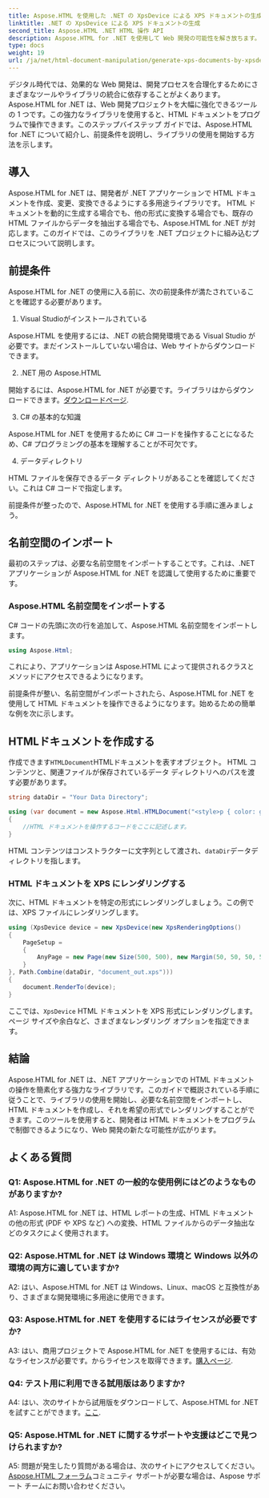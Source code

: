 ```yaml
---
title: Aspose.HTML を使用した .NET の XpsDevice による XPS ドキュメントの生成
linktitle: .NET の XpsDevice による XPS ドキュメントの生成
second_title: Aspose.HTML .NET HTML 操作 API
description: Aspose.HTML for .NET を使用して Web 開発の可能性を解き放ちます。 HTML ドキュメントを簡単に作成、変換、操作します。
type: docs
weight: 19
url: /ja/net/html-document-manipulation/generate-xps-documents-by-xpsdevice/
---
```


デジタル時代では、効果的な Web 開発は、開発プロセスを合理化するためにさまざまなツールやライブラリの統合に依存することがよくあります。 Aspose.HTML for .NET は、Web 開発プロジェクトを大幅に強化できるツールの 1 つです。この強力なライブラリを使用すると、HTML ドキュメントをプログラムで操作できます。このステップバイステップ ガイドでは、Aspose.HTML for .NET について紹介し、前提条件を説明し、ライブラリの使用を開始する方法を示します。

## 導入

Aspose.HTML for .NET は、開発者が .NET アプリケーションで HTML ドキュメントを作成、変更、変換できるようにする多用途ライブラリです。 HTML ドキュメントを動的に生成する場合でも、他の形式に変換する場合でも、既存の HTML ファイルからデータを抽出する場合でも、Aspose.HTML for .NET が対応します。このガイドでは、このライブラリを .NET プロジェクトに組み込むプロセスについて説明します。

## 前提条件

Aspose.HTML for .NET の使用に入る前に、次の前提条件が満たされていることを確認する必要があります。

1. Visual Studioがインストールされている

Aspose.HTML を使用するには、.NET の統合開発環境である Visual Studio が必要です。まだインストールしていない場合は、Web サイトからダウンロードできます。

2. .NET 用の Aspose.HTML

開始するには、Aspose.HTML for .NET が必要です。ライブラリはからダウンロードできます。[ダウンロードページ](https://releases.aspose.com/html/net/).

3. C# の基本的な知識

Aspose.HTML for .NET を使用するために C# コードを操作することになるため、C# プログラミングの基本を理解することが不可欠です。

4. データディレクトリ

HTML ファイルを保存できるデータ ディレクトリがあることを確認してください。これは C# コードで指定します。

前提条件が整ったので、Aspose.HTML for .NET を使用する手順に進みましょう。

## 名前空間のインポート

最初のステップは、必要な名前空間をインポートすることです。これは、.NET アプリケーションが Aspose.HTML for .NET を認識して使用するために重要です。

### Aspose.HTML 名前空間をインポートする

C# コードの先頭に次の行を追加して、Aspose.HTML 名前空間をインポートします。

```csharp
using Aspose.Html;
```

これにより、アプリケーションは Aspose.HTML によって提供されるクラスとメソッドにアクセスできるようになります。

前提条件が整い、名前空間がインポートされたら、Aspose.HTML for .NET を使用して HTML ドキュメントを操作できるようになります。始めるための簡単な例を次に示します。

## HTMLドキュメントを作成する

作成できます`HTMLDocument`HTMLドキュメントを表すオブジェクト。 HTML コンテンツと、関連ファイルが保存されているデータ ディレクトリへのパスを渡す必要があります。

```csharp
string dataDir = "Your Data Directory";

using (var document = new Aspose.Html.HTMLDocument("<style>p { color: green; }</style><p>my first paragraph</p>", dataDir))
{
    //HTML ドキュメントを操作するコードをここに記述します。
}
```

 HTML コンテンツはコンストラクターに文字列として渡され、`dataDir`データディレクトリを指します。

### HTML ドキュメントを XPS にレンダリングする

次に、HTML ドキュメントを特定の形式にレンダリングしましょう。この例では、XPS ファイルにレンダリングします。

```csharp
using (XpsDevice device = new XpsDevice(new XpsRenderingOptions()
{
    PageSetup =
    {
        AnyPage = new Page(new Size(500, 500), new Margin(50, 50, 50, 50))
    }
}, Path.Combine(dataDir, "document_out.xps")))
{
    document.RenderTo(device);
}
```

ここでは、`XpsDevice` HTML ドキュメントを XPS 形式にレンダリングします。ページ サイズや余白など、さまざまなレンダリング オプションを指定できます。

## 結論

Aspose.HTML for .NET は、.NET アプリケーションでの HTML ドキュメントの操作を簡素化する強力なライブラリです。このガイドで概説されている手順に従うことで、ライブラリの使用を開始し、必要な名前空間をインポートし、HTML ドキュメントを作成し、それを希望の形式でレンダリングすることができます。このツールを使用すると、開発者は HTML ドキュメントをプログラムで制御できるようになり、Web 開発の新たな可能性が広がります。

## よくある質問

### Q1: Aspose.HTML for .NET の一般的な使用例にはどのようなものがありますか?

A1: Aspose.HTML for .NET は、HTML レポートの生成、HTML ドキュメントの他の形式 (PDF や XPS など) への変換、HTML ファイルからのデータ抽出などのタスクによく使用されます。

### Q2: Aspose.HTML for .NET は Windows 環境と Windows 以外の環境の両方に適していますか?

A2: はい、Aspose.HTML for .NET は Windows、Linux、macOS と互換性があり、さまざまな開発環境に多用途に使用できます。

### Q3: Aspose.HTML for .NET を使用するにはライセンスが必要ですか?

 A3: はい、商用プロジェクトで Aspose.HTML for .NET を使用するには、有効なライセンスが必要です。からライセンスを取得できます。[購入ページ](https://purchase.aspose.com/buy).

### Q4: テスト用に利用できる試用版はありますか?

 A4: はい、次のサイトから試用版をダウンロードして、Aspose.HTML for .NET を試すことができます。[ここ](https://releases.aspose.com/).

### Q5: Aspose.HTML for .NET に関するサポートや支援はどこで見つけられますか?

 A5: 問題が発生したり質問がある場合は、次のサイトにアクセスしてください。[Aspose.HTML フォーラム](https://forum.aspose.com/)コミュニティ サポートが必要な場合は、Aspose サポート チームにお問い合わせください。